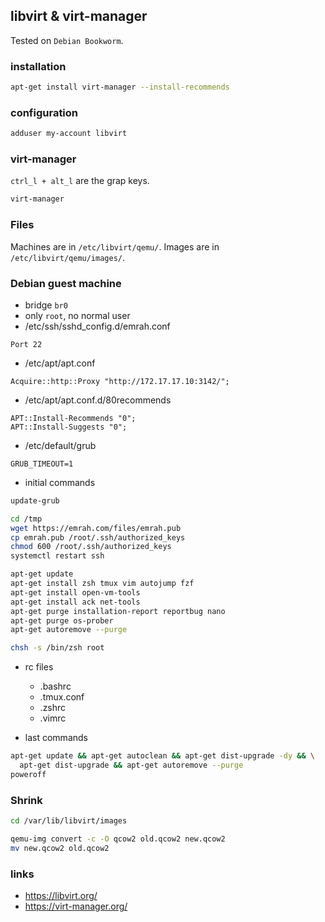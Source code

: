 ## libvirt & virt-manager

Tested on `Debian Bookworm`.

### installation

```bash
apt-get install virt-manager --install-recommends
```

### configuration

```bash
adduser my-account libvirt
```

### virt-manager

`ctrl_l + alt_l` are the grap keys.

```bash
virt-manager
```

### Files

Machines are in `/etc/libvirt/qemu/`.
Images are in `/etc/libvirt/qemu/images/`.

### Debian guest machine

- bridge `br0`
- only `root`, no normal user
- /etc/ssh/sshd_config.d/emrah.conf

```
Port 22
```

- /etc/apt/apt.conf

```
Acquire::http::Proxy "http://172.17.17.10:3142/";
```

- /etc/apt/apt.conf.d/80recommends

```
APT::Install-Recommends "0";
APT::Install-Suggests "0";
```

- /etc/default/grub

```
GRUB_TIMEOUT=1
```

- initial commands

```bash
update-grub

cd /tmp
wget https://emrah.com/files/emrah.pub
cp emrah.pub /root/.ssh/authorized_keys
chmod 600 /root/.ssh/authorized_keys
systemctl restart ssh

apt-get update
apt-get install zsh tmux vim autojump fzf
apt-get install open-vm-tools
apt-get install ack net-tools
apt-get purge installation-report reportbug nano
apt-get purge os-prober
apt-get autoremove --purge

chsh -s /bin/zsh root
```

- rc files
  - .bashrc
  - .tmux.conf
  - .zshrc
  - .vimrc

- last commands

```bash
apt-get update && apt-get autoclean && apt-get dist-upgrade -dy && \
  apt-get dist-upgrade && apt-get autoremove --purge
poweroff
```

### Shrink

```bash
cd /var/lib/libvirt/images

qemu-img convert -c -O qcow2 old.qcow2 new.qcow2
mv new.qcow2 old.qcow2
```

### links

- https://libvirt.org/
- https://virt-manager.org/
